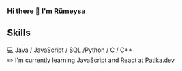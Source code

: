 ### Hi there 👋 I'm Rümeysa
## Skills
💻 Java / JavaScript / SQL /Python / C / C++ <br>
✏️ I'm currently learning JavaScript and React at [Patika.dev](https://www.patika.dev/tr)

<!--
**Rmy-dh/Rmy-dh** is a ✨ _special_ ✨ repository because its `README.md` (this file) appears on your GitHub profile.

Here are some ideas to get you started:

- 🔭 I’m currently working on ...
- 🌱 I’m currently learning ...
- 👯 I’m looking to collaborate on ...
- 🤔 I’m looking for help with ...
- 💬 Ask me about ...
- 📫 How to reach me: ...
- 😄 Pronouns: ...
- ⚡ Fun fact: ...
-->
